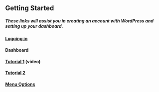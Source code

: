 ## Getting Started

##### These links will assist you in creating an account with WordPress and setting up your dashboard.

#### [Logging in](https://easywpguide.com/wordpress-manual/login/)


#### Dashboard

#### [Tutorial 1](http://umw.domains/wordpress-basics/#dashboard) \(video\)

#### [Tutorial 2](https://easywpguide.com/wordpress-manual/dashboard/)

#### [Menu Options](https://easywpguide.com/wordpress-manual/dashboard/dashboard-menu-options/)



